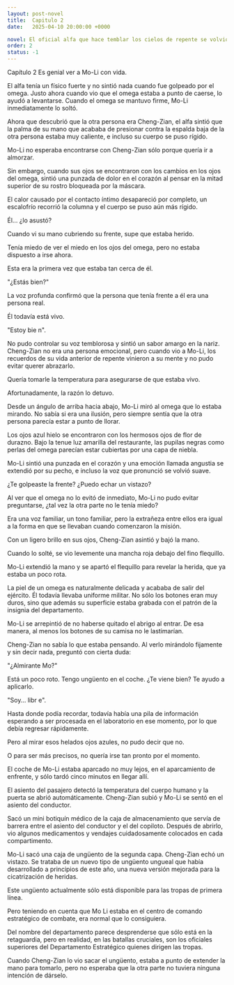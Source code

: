 ```yaml
---
layout: post-novel
title:  Capitulo 2
date:   2025-04-10 20:00:00 +0000

novel: El oficial alfa que hace temblar los cielos de repente se volvió dulce
order: 2
status: -1
---
```


Capítulo 2 Es genial ver a Mo-Li con vida.

El alfa tenía un físico fuerte y no sintió nada cuando fue golpeado por el omega. Justo ahora cuando vio que el omega estaba a punto de caerse, lo ayudó a levantarse. Cuando el omega se mantuvo firme, Mo-Li inmediatamente lo soltó.

Ahora que descubrió que la otra persona era Cheng-Zian, el alfa sintió que la palma de su mano que acababa de presionar contra la espalda baja de la otra persona estaba muy caliente, e incluso su cuerpo se puso rígido.

Mo-Li no esperaba encontrarse con Cheng-Zian sólo porque quería ir a almorzar.

Sin embargo, cuando sus ojos se encontraron con los cambios en los ojos del omega, sintió una punzada de dolor en el corazón al pensar en la mitad superior de su rostro bloqueada por la máscara.

El calor causado por el contacto íntimo desapareció por completo, un escalofrío recorrió la columna y el cuerpo se puso aún más rígido.

Él... ¿lo asustó?

Cuando vi su mano cubriendo su frente, supe que estaba herido.

Tenía miedo de ver el miedo en los ojos del omega, pero no estaba dispuesto a irse ahora.

Esta era la primera vez que estaba tan cerca de él.

"¿Estás bien?"

La voz profunda confirmó que la persona que tenía frente a él era una persona real.

Él todavía está vivo.

"Estoy bie n".

No pudo controlar su voz temblorosa y sintió un sabor amargo en la nariz. Cheng-Zian no era una persona emocional, pero cuando vio a Mo-Li, los recuerdos de su vida anterior de repente vinieron a su mente y no pudo evitar querer abrazarlo.

Quería tomarle la temperatura para asegurarse de que estaba vivo.

Afortunadamente, la razón lo detuvo.

Desde un ángulo de arriba hacia abajo, Mo-Li miró al omega que lo estaba mirando. No sabía si era una ilusión, pero siempre sentía que la otra persona parecía estar a punto de llorar.

Los ojos azul hielo se encontraron con los hermosos ojos de flor de durazno. Bajo la tenue luz amarilla del restaurante, las pupilas negras como perlas del omega parecían estar cubiertas por una capa de niebla.

Mo-Li sintió una punzada en el corazón y una emoción llamada angustia se extendió por su pecho, e incluso la voz que pronunció se volvió suave.

¿Te golpeaste la frente? ¿Puedo echar un vistazo?

Al ver que el omega no lo evitó de inmediato, Mo-Li no pudo evitar preguntarse, ¿tal vez la otra parte no le tenía miedo?

Era una voz familiar, un tono familiar, pero la extrañeza entre ellos era igual a la forma en que se llevaban cuando comenzaron la misión.

Con un ligero brillo en sus ojos, Cheng-Zian asintió y bajó la mano.

Cuando lo solté, se vio levemente una mancha roja debajo del fino flequillo.

Mo-Li extendió la mano y se apartó el flequillo para revelar la herida, que ya estaba un poco rota.

La piel de un omega es naturalmente delicada y acababa de salir del ejército. Él todavía llevaba uniforme militar. No sólo los botones eran muy duros, sino que además su superficie estaba grabada con el patrón de la insignia del departamento.

Mo-Li se arrepintió de no haberse quitado el abrigo al entrar. De esa manera, al menos los botones de su camisa no le lastimarían.

Cheng-Zian no sabía lo que estaba pensando. Al verlo mirándolo fijamente y sin decir nada, preguntó con cierta duda:

"¿Almirante Mo?"

Está un poco roto. Tengo ungüento en el coche. ¿Te viene bien? Te ayudo a aplicarlo.

"Soy... libr e".

Hasta donde podía recordar, todavía había una pila de información esperando a ser procesada en el laboratorio en ese momento, por lo que debía regresar rápidamente.

Pero al mirar esos helados ojos azules, no pudo decir que no.

O para ser más precisos, no quería irse tan pronto por el momento.

El coche de Mo-Li estaba aparcado no muy lejos, en el aparcamiento de enfrente, y sólo tardó cinco minutos en llegar allí.

El asiento del pasajero detectó la temperatura del cuerpo humano y la puerta se abrió automáticamente. Cheng-Zian subió y Mo-Li se sentó en el asiento del conductor.

Sacó un mini botiquín médico de la caja de almacenamiento que servía de barrera entre el asiento del conductor y el del copiloto. Después de abrirlo, vio algunos medicamentos y vendajes cuidadosamente colocados en cada compartimento.

Mo-Li sacó una caja de ungüento de la segunda capa. Cheng-Zian echó un vistazo. Se trataba de un nuevo tipo de ungüento ungueal que había desarrollado a principios de este año, una nueva versión mejorada para la cicatrización de heridas.

Este ungüento actualmente sólo está disponible para las tropas de primera línea.

Pero teniendo en cuenta que Mo Li estaba en el centro de comando estratégico de combate, era normal que lo consiguiera.

Del nombre del departamento parece desprenderse que sólo está en la retaguardia, pero en realidad, en las batallas cruciales, son los oficiales superiores del Departamento Estratégico quienes dirigen las tropas.

Cuando Cheng-Zian lo vio sacar el ungüento, estaba a punto de extender la mano para tomarlo, pero no esperaba que la otra parte no tuviera ninguna intención de dárselo.





